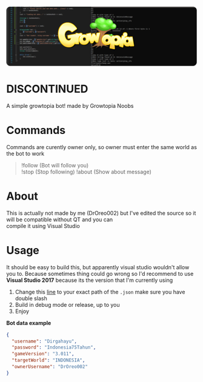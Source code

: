 [![GrowtopiaBot](https://github.com/DrOreo002/GrowtopiaBot/blob/master/icon.png)](https://github.com/DrOreo002/GrowtopiaBot)

# DISCONTINUED
A simple growtopia bot! made by Growtopia Noobs

# Commands
Commands are curently owner only, so owner must enter the same world as the bot to work

> !follow (Bot will follow you)  
> !stop (Stop following)
> !about (Show about message)

# About
This is actually not made by me (DrOreo002) but I've edited the source so it will be compatible without QT and you can  
compile it using Visual Studio  

# Usage
It should be easy to build this, but apparently visual studio wouldn't allow you to. Because sometimes thing could go wrong
so I'd recommend to use **Visual Studio 2017** because its the version that I'm currently using

1. Change this [line](https://github.com/DrOreo002/GrowtopiaBot/blob/master/CPPBot/CPPBot.cpp#L27) to your exact path of the `.json` make sure you have double slash
2. Build in debug mode or release, up to you
3. Enjoy

**Bot data example**  
```json
{
  "username": "Dirgahayu",
  "password": "Indonesia75Tahun",
  "gameVersion": "3.011",
  "targetWorld": "INDONESIA",
  "ownerUsername": "DrOreo002"
}
```
